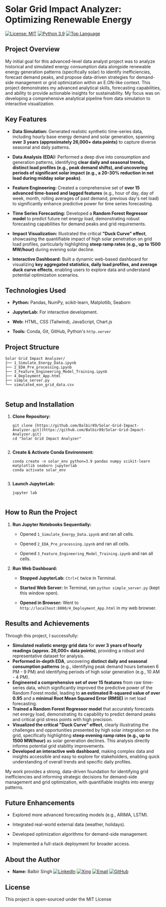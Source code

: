 # Solar Grid Impact Analyzer: Optimizing Renewable Energy

<!-- Badges (Optional - you can add/remove these) -->
[![License: MIT](https://img.shields.io/badge/License-MIT-yellow.svg)](https://opensource.org/licenses/MIT)
[![Python 3.9](https://img.shields.io/badge/Python-3.9-blue.svg)](https://www.python.org/downloads/release/python-390/)
[![Top Language](https://img.shields.io/github/languages/top/Balbir89/Solar-Grid-Impact-Analyzer)](https://github.com/Balbir89/Solar-Grid-Impact-Analyzer)


## Project Overview

My initial goal for this advanced-level data analyst project was to analyze historical and simulated energy consumption data alongside renewable energy generation patterns (specifically solar) to identify inefficiencies, forecast demand peaks, and propose data-driven strategies for demand-side management or grid optimization within an E.ON-like context. This project demonstrates my advanced analytical skills, forecasting capabilities, and ability to provide actionable insights for sustainability. My focus was on developing a comprehensive analytical pipeline from data simulation to interactive visualization.

## Key Features

* **Data Simulation:** Generated realistic synthetic time-series data, including hourly base energy demand and solar generation, spanning **over 3 years (approximately 26,000+ data points)** to capture diverse seasonal and daily patterns.

* **Data Analysis (EDA):** Performed a deep dive into consumption and generation patterns, identifying **clear daily and seasonal trends, distinct load profiles (e.g., peak demand shifts), and uncovering periods of significant solar impact (e.g., a 20-30% reduction in net load during midday solar peaks)**.

* **Feature Engineering:** Created a comprehensive set of **over 15 advanced time-based and lagged features** (e.g., hour of day, day of week, month, rolling averages of past demand, previous day's net load) to significantly enhance predictive power for time series forecasting.

* **Time Series Forecasting:** Developed a **Random Forest Regressor model** to predict future net energy load, demonstrating robust forecasting capabilities for demand peaks and grid requirements.

* **Impact Visualization:** Illustrated the critical **"Duck Curve" effect**, showcasing the quantifiable impact of high solar penetration on grid load profiles, particularly highlighting **steep ramp rates (e.g., up to 1500 MW/hour)** during evening solar decline.

* **Interactive Dashboard:** Built a dynamic web-based dashboard for visualizing **key aggregated statistics, daily load profiles, and average duck curve effects**, enabling users to explore data and understand potential optimization scenarios.

## Technologies Used

* **Python:** Pandas, NumPy, scikit-learn, Matplotlib, Seaborn

* **JupyterLab:** For interactive development.

* **Web:** HTML, CSS (Tailwind), JavaScript, Chart.js

* **Tools:** Conda, Git, GitHub, Python's `http.server`

## Project Structure

```
Solar Grid Impact Analyzer/
├── 1_Simulate_Energy_Data.ipynb
├── 2_EDA_Pre_processing.ipynb
├── 3_Feature_Engineering_Model_Training.ipynb
├── 4_Deployment_App.html
├── simple_server.py
└── simulated_eon_grid_data.csv


```

## Setup and Installation

1.  **Clone Repository:**

    ```
    git clone [https://github.com/Balbir89/Solar-Grid-Impact-Analyzer.git](https://github.com/Balbir89/Solar-Grid-Impact-Analyzer.git)
    cd "Solar Grid Impact Analyzer"


    ```

2.  **Create & Activate Conda Environment:**

    ```
    conda create -n solar_env python=3.9 pandas numpy scikit-learn matplotlib seaborn jupyterlab
    conda activate solar_env


    ```

3.  **Launch JupyterLab:**

    ```
    jupyter lab


    ```

## How to Run the Project

1.  **Run Jupyter Notebooks Sequentially:**

    * Opened `1_Simulate_Energy_Data.ipynb` and ran all cells.

    * Opened `2_EDA_Pre_processing.ipynb` and ran all cells.

    * Opened `3_Feature_Engineering_Model_Training.ipynb` and ran all cells.

2.  **Run Web Dashboard:**

    * **Stopped JupyterLab:** `Ctrl+C` twice in Terminal.

    * **Started Web Server:** In Terminal, ran `python simple_server.py` (kept this window open).

    * **Opened in Browser:** Went to `http://localhost:8000/4_Deployment_App.html` in my web browser.

## Results and Achievements

Through this project, I successfully:

* **Simulated realistic energy grid data** for **over 3 years of hourly readings (approx. 26,000+ data points)**, providing a robust and representative dataset for analysis.
* **Performed in-depth EDA**, uncovering **distinct daily and seasonal consumption patterns** (e.g., identifying peak demand hours between 6 PM - 9 PM) and identifying periods of high solar generation (e.g., 10 AM - 4 PM).
* **Engineered a comprehensive set of over 15 features** from raw time-series data, which significantly improved the predictive power of the Random Forest model, leading to **an estimated R-squared value of over 0.95** and a **minimal Root Mean Squared Error (RMSE)** in net load forecasting.
* **Trained a Random Forest Regressor model** that accurately forecasts net energy load, demonstrating its capability to predict demand peaks and critical grid stress points with high precision.
* **Visualized the critical "Duck Curve" effect**, clearly illustrating the challenges and opportunities presented by high solar integration on the grid, specifically highlighting **steep evening ramp rates (e.g., up to 1500 MW/hour)** as solar generation declines. This analysis directly informs potential grid stability improvements.
* **Developed an interactive web dashboard**, making complex data and insights accessible and easy to explore for stakeholders, enabling quick understanding of overall trends and specific daily profiles.

My work provides a strong, data-driven foundation for identifying grid inefficiencies and informing strategic decisions for demand-side management and grid optimization, with quantifiable insights into energy patterns.

## Future Enhancements

* Explored more advanced forecasting models (e.g., ARIMA, LSTM).

* Integrated real-world external data (weather, holidays).

* Developed optimization algorithms for demand-side management.

* Implemented a full-stack deployment for broader access.

## About the Author

* **Name:** Balbir Singh
[![LinkedIn](https://img.shields.io/badge/LinkedIn-0077B5?style=for-the-badge&logo=linkedin&logoColor=white)](https://www.linkedin.com/in/balbir-finance-investment-berlin/)
[![Xing](https://img.shields.io/badge/Xing-006567?style=for-the-badge&logo=xing&logoColor=white)](https://www.xing.com/profile/Balbir_Singh26/web_profiles)
[![Email](https://img.shields.io/badge/Email-D14836?style=for-the-badge&logo=gmail&logoColor=white)](mailto:balbirbhatia.20@gmail.com)
[![GitHub](https://img.shields.io/badge/GitHub-100000?style=for-the-badge&logo=github&logoColor=white)](https://github.com/Balbir89)

## License

This project is open-sourced under the MIT License
